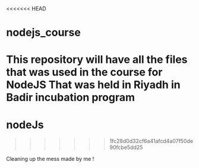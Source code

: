 <<<<<<< HEAD
# nodejs_course

This repository will have all the files that was used in the course for NodeJS That was held in Riyadh in Badir incubation program
=======
# nodeJs
>>>>>>> 1fc28d0d32cf6a41afcd4a07f50de90fcbe5dd25

Cleaning up the mess made by me !
